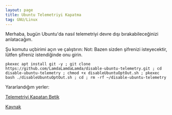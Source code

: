 ```yaml
---
layout: page
title: Ubuntu Telemetriyi Kapatma
tag: GNU/Linux
---
```

Merhaba, bugün Ubuntu'da nasıl telemetriyi devre dışı bırakabileceğinizi anlatacağım.

Şu komutu uçbirimi açın ve çalıştırın:
Not: Bazen sizden şifrenizi isteyecektir, lütfen şifreniz istendiğinde onu girin.

```pkexec apt install git -y ; git clone https://github.com/LamdaLamdaLamda/disable-ubuntu-telemetry.git ; cd disable-ubuntu-telemetry ; chmod +x disableUbuntuOptOut.sh ; pkexec bash ./disableUbuntuOptOut.sh ; cd ; rm -rf ~/disable-ubuntu-telemetry```

Yararlandığım yerler:

[Telemetriyi Kapatan Betik](https://github.com/LamdaLamdaLamda/disable-ubuntu-telemetry)

[Kaynak](https://www.silicone-forum.com/konu/ubuntu-iyi-mi.11585/page-2#post-186153)